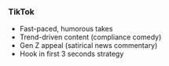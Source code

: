 ### TikTok
- Fast-paced, humorous takes
- Trend-driven content (compliance comedy)
- Gen Z appeal (satirical news commentary)
- Hook in first 3 seconds strategy
